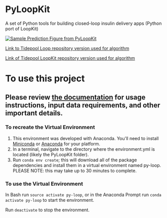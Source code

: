 # PyLoopKit
A set of Python tools for building closed-loop insulin delivery apps (Python port of LoopKit)

<a href="/example_files/example_prediction_figure.png"><img src="/example_files/example_prediction_figure.png?raw=true" alt="Sample Prediction Figure from PyLoopKit"></a>

[Link to Tidepool Loop repository version used for algorithm](https://github.com/tidepool-org/Loop/tree/8c1dfdba38fbf6588b07cee995a8b28fcf80ef69)

[Link of Tidepool LoopKit repository version used for algorithm](https://github.com/tidepool-org/LoopKit/tree/57a9f2ba65ae3765ef7baafe66b883e654e08391)

# To use this project
## Please review [the documentation](docs/pyloopkit_documentation.md) for usage instructions, input data requirements, and other important details.

### To recreate the Virtual Environment
1. This environment was developed with Anaconda. You'll need to install [Miniconda](https://conda.io/miniconda.html) or [Anaconda](https://anaconda-installer.readthedocs.io/en/latest/) for your platform.
2. In a terminal, navigate to the directory where the environment.yml 
is located (likely the PyLoopKit folder).
3. Run `conda env create`; this will download all of the package dependencies
and install them in a virtual environment named py-loop. PLEASE NOTE: this
may take up to 30 minutes to complete.

### To use the Virtual Environment
In Bash run `source activate py-loop`, or in the Anaconda Prompt
run `conda activate py-loop` to start the environment.

Run `deactivate` to stop the environment.
